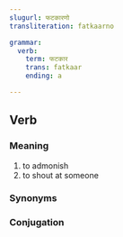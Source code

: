```yaml
---
slugurl: फटकारणो
transliteration: fatkaarno

grammar:
  verb:
    term: फटकार
    trans: fatkaar
    ending: a

---
```


## Verb

### Meaning

<word-meanings>

1. to admonish
2. to shout at someone

</word-meanings>

### Synonyms

<word-synonyms :syns="['धाकळणो', 'झिड़कणो']"></word-synonyms>

### Conjugation

<verb-conj :grammar="grammar"></verb-conj>
